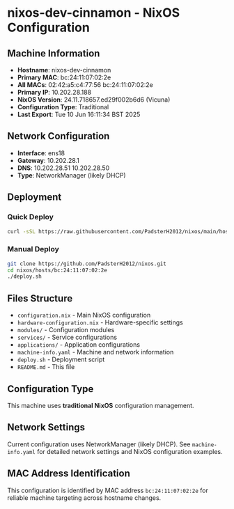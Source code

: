 # nixos-dev-cinnamon - NixOS Configuration

## Machine Information
- **Hostname**: nixos-dev-cinnamon
- **Primary MAC**: bc:24:11:07:02:2e
- **All MACs**: 02:42:a5:c4:77:56 bc:24:11:07:02:2e 
- **Primary IP**: 10.202.28.188
- **NixOS Version**: 24.11.718657.ed29f002b6d6 (Vicuna)
- **Configuration Type**: Traditional
- **Last Export**: Tue 10 Jun 16:11:34 BST 2025

## Network Configuration
- **Interface**: ens18
- **Gateway**: 10.202.28.1
- **DNS**: 10.202.28.51 10.202.28.50 
- **Type**: NetworkManager (likely DHCP)

## Deployment

### Quick Deploy
```bash
curl -sSL https://raw.githubusercontent.com/PadsterH2012/nixos/main/hosts/bc:24:11:07:02:2e/deploy.sh | bash
```

### Manual Deploy
```bash
git clone https://github.com/PadsterH2012/nixos.git
cd nixos/hosts/bc:24:11:07:02:2e
./deploy.sh
```

## Files Structure

- `configuration.nix` - Main NixOS configuration
- `hardware-configuration.nix` - Hardware-specific settings
- `modules/` - Configuration modules
- `services/` - Service configurations
- `applications/` - Application configurations
- `machine-info.yaml` - Machine and network information
- `deploy.sh` - Deployment script
- `README.md` - This file

## Configuration Type
This machine uses **traditional NixOS** configuration management.

## Network Settings
Current configuration uses NetworkManager (likely DHCP). See `machine-info.yaml` for detailed network settings and NixOS configuration examples.

## MAC Address Identification
This configuration is identified by MAC address `bc:24:11:07:02:2e` for reliable machine targeting across hostname changes.

